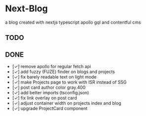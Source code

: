 # Next-Blog
a blog created with nextjs typescript apollo gql and contentful cms

## TODO

## DONE
- [✓] remove apollo for regular fetch api
- [✓] add fuzzy (FUZE) finder on blogs and projects
- [✓] fix barely readable text on light mode
- [✓] make Projects page to work with ISR instead of SSG
- [✓] post card author color gray.400
- [✓] add better imports (tsconfig.json)
- [✓] fix link overlay on post card
- [✓] adjust container width on projects index and blog
- [✓] upgrade ProjectCard component
